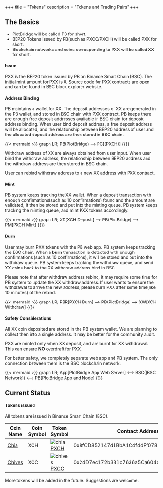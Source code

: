 +++
title = "Tokens"
description = "Tokens and Trading Pairs"
+++

## The Basics

-   PlotBridge will be called PB for short.
-   BEP20 Tokens issued by PB(such as PXCC/PXCH) will be called PXX for short.
-   Blockchain networks and coins corresponding to PXX will be called XX for short.

#### Issue

PXX is the BEP20 token issued by PB on Binance Smart Chain (BSC).
The initial mint amount for PXX is 0.
Source code for PXX contracts are open and can be found in BSC block explorer website.

#### Address Binding

PB maintains a wallet for XX.
The deposit addresses of XX are generated in the PB wallet, and stored in BSC chain with PXX contract.
PB keeps there are enough free deposit addresses available in BSC chain for deposit address binding.
When user bind deposit address, a free deposit address will be allocated, and the relationship between BEP20 address of user and the allocated deposit address are then stored in BSC chain.

{{< mermaid >}}
graph LR;
PB(PlotBridge) --> PC[(PXCH)]
{{</mermaid>}}

Withdraw address of XX are always obtained from user input. When user bind the withdraw address, the relationship between BEP20 address and the withdraw address are then stored in BSC chain.

User can rebind withdraw address to a new XX address with PXX contract.

#### Mint

PB system keeps tracking the XX wallet. When a deposit transaction with enough confirmations(such as 10 confirmations) found and the amount are validated, it then be stored and put into the minting queue.
PB system keeps tracking the minting queue, and mint PXX tokens accordingly.

{{< mermaid >}}
graph LR;
XD[XCH Deposit] --> PB(PlotBridge) --> PM[PXCH Mint]
{{</mermaid>}}

#### Burn

User may burn PXX tokens with the PB web app.
PB system keeps tracking the BSC chain. When a **burn** transaction is detected with enough confirmations (such as 10 confirmations), it will be stored and put into the withdraw queue.
PB system keeps tracking the withdraw queue, and send XX coins back to the XX withdraw address bind in BSC.

Please note that after withdraw address rebind, it may require some time for PB system to update the XX withdraw address. If user wants to ensure the withdrawal to arrive the new address, please burn PXX after some time(like 10 minutes) of the rebind.

{{< mermaid >}}
graph LR;
PBR[PXCH Burn] --> PB(PlotBridge) --> XW[XCH Withdraw]
{{</mermaid>}}

#### Safety Considerations

All XX coin deposited are stored in the PB system wallet.
We are planning to collect then into a single address. It may be better for the community audit.

PXX are minted only when XX deposit, and are burnt for XX withdrawal. This can ensure **NO** overdraft for PXX.

For better safety, we completely separate web app and PB system. The only connection between them is the BSC blockchain network.

{{< mermaid >}}
graph LR;
App[PlotBridge App Web Server] <--> BSC([BSC Network]) <--> PB[PlotBridge App and Node]
{{</mermaid>}}

## Current Status

#### Tokens issued

All tokens are issued in Binance Smart Chain (BSC).

| Coin Name                             | Coin Symbol | Token Symbol                                                                                                   | Contract Address                           | Trading Pair                                                                                  |
| ------------------------------------- | ----------- | -------------------------------------------------------------------------------------------------------------- | ------------------------------------------ | --------------------------------------------------------------------------------------------- |
| [Chia](https://www.chia.net)          | XCH         | ![chia](/images/chia-logo.png)[PXCH](https://bscscan.com/token/0x8fCD852147d1BbA1C4f4dFf07880cCB25DD36DD7)     | 0x8fCD852147d1BbA1C4f4dFf07880cCB25DD36DD7 | [PXCH/BUSD](https://pancakeswap.finance/info/pool/0xffdfb45e3d743ec10eb793fdcee3055ea82c270c) |
| [Chives](https://www.chivescoin.org/) | XCC         | ![chives](/images/chives-logo.png)[PXCC](https://bscscan.com/token/0x24D7ec172b331c7636a5Ca604de890996e5e2028) | 0x24D7ec172b331c7636a5Ca604de890996e5e2028 | [PXCC/BUSD](https://pancakeswap.finance/info/pool/0x62608fa59fcd378cd71ce277a50f24df333b4633) |

More tokens will be added in the future. Suggestions are welcome.
